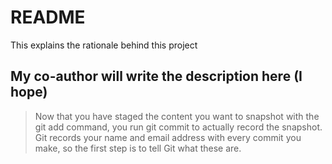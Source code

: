 # README

This explains the rationale behind this project

## My co-author will write the description here (I hope)

>Now that you have staged the content you want to snapshot with the git add command, you run git commit to actually record the snapshot. Git records your name and email address with every commit you make, so the first step is to tell Git what these are. 
